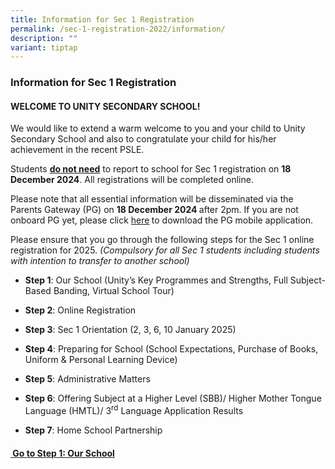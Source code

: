 ```yaml
---
title: Information for Sec 1 Registration
permalink: /sec-1-registration-2022/information/
description: ""
variant: tiptap
---
```

<h3>Information for Sec 1 Registration</h3>
<h4>WELCOME TO UNITY SECONDARY SCHOOL!</h4>
<p>We would like to extend a warm welcome to you and your child to Unity
Secondary School and also to congratulate your child for his/her achievement
in the recent PSLE.&nbsp;</p>
<p>Students <strong><u>do not need</u></strong> to report to school for Sec
1 registration on <strong>18 December 2024</strong>. All registrations will
be completed online.</p>
<p>Please note that all essential information will be disseminated via the
Parents Gateway (PG) on <strong>18 December 2024 </strong>after 2pm. If
you are not onboard PG yet, please click <a href="https://www.unitysec.moe.edu.sg/unity-partners/Parents/gateway/" rel="noopener nofollow" target="_blank">here</a><strong> </strong>to
download the PG mobile application.&nbsp;</p>
<p></p>
<p>Please ensure that you go through the following steps for the Sec 1 online
registration for 2025. <em>(Compulsory for all Sec 1 students including students with intention to transfer to another school)</em>
</p>
<ul>
<li>
<p><strong>Step 1</strong>: Our School (Unity’s Key Programmes and Strengths,
Full Subject-Based Banding, Virtual School Tour)</p>
</li>
<li>
<p><strong>Step 2</strong>: Online Registration&nbsp;</p>
</li>
<li>
<p><strong>Step 3</strong>: Sec 1 Orientation (2, 3, 6, 10 January 2025)</p>
</li>
<li>
<p><strong>Step 4</strong>: Preparing for School (School Expectations, Purchase
of Books, Uniform &amp; Personal Learning Device)</p>
</li>
<li>
<p><strong>Step 5</strong>: Administrative Matters&nbsp;</p>
</li>
<li>
<p><strong>Step 6</strong>: Offering Subject at a Higher Level (SBB)/ Higher
Mother Tongue Language (HMTL)/ 3<sup>rd</sup> Language Application Results</p>
</li>
<li>
<p><strong>Step 7</strong>: Home School Partnership</p>
</li>
</ul>
<p></p>
<p></p>
<h4><strong><u>&nbsp;Go to Step 1: Our School</u></strong></h4>
<p></p>